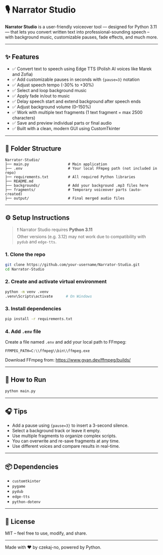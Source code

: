 # 🎙️ Narrator Studio

**Narrator Studio** is a user-friendly voiceover tool — designed for Python 3.11 — that lets you convert written text into professional-sounding speech – with background music, customizable pauses, fade effects, and much more.

---

## ✨ Features

- ✅ Convert text to speech using Edge TTS (Polish AI voices like Marek and Zofia)
- ✅ Add customizable pauses in seconds with `{pause=3}` notation
- ✅ Adjust speech tempo (-30% to +30%)
- ✅ Select and loop background music
- ✅ Apply fade in/out to music
- ✅ Delay speech start and extend background after speech ends
- ✅ Adjust background volume (0–150%)
- ✅ Work with multiple text fragments (1 text fragment = max 2500 characters)
- ✅ Save and preview individual parts or final audio
- ✅ Built with a clean, modern GUI using CustomTkinter

---

## 📁 Folder Structure

```
Narrator-Studio/
├── main.py                  # Main application
├── .env                     # Your local FFmpeg path (not included in repo)
├── requirements.txt         # All required Python libraries
├── README.md
├── backgrounds/             # Add your background .mp3 files here
├── fragments/               # Temporary voiceover parts (auto-created)
├── output/                  # Final merged audio files
```

---

## ⚙️ Setup Instructions

> ❗ Narrator Studio requires **Python 3.11**  
> Other versions (e.g. 3.12) may not work due to compatibility with `pydub` and `edge-tts`.


### 1. Clone the repo

```bash
git clone https://github.com/your-username/Narrator-Studio.git
cd Narrator-Studio
```

### 2. Create and activate virtual environment

```bash
python -m venv .venv
.venv\Scripts\activate      # On Windows
```

### 3. Install dependencies

```bash
pip install -r requirements.txt
```

### 4. Add `.env` file

Create a file named `.env` and add your local path to FFmpeg:

```env
FFMPEG_PATH=C:\\ffmpeg\\bin\\ffmpeg.exe
```

Download FFmpeg from: https://www.gyan.dev/ffmpeg/builds/

---

## 🚀 How to Run

```bash
python main.py
```

---

## 🎧 Tips

- Add a pause using `{pause=3}` to insert a 3-second silence.
- Select a background track or leave it empty.
- Use multiple fragments to organize complex scripts.
- You can overwrite and re-save fragments at any time.
- Use different voices and compare results in real-time.

---

## 📦 Dependencies

- `customtkinter`
- `pygame`
- `pydub`
- `edge-tts`
- `python-dotenv`

---

## 📄 License

MIT – feel free to use, modify, and share.

---

Made with ❤️ by czekaj-no, powered by Python.

